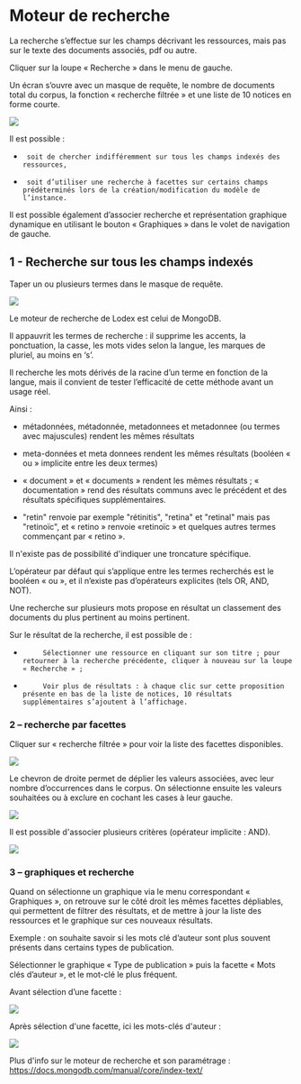 # Moteur de recherche

La recherche s’effectue sur les champs décrivant les ressources, mais pas sur le texte des documents associés, pdf ou autre.

Cliquer sur la loupe « Recherche » dans le menu de gauche.

Un écran s’ouvre avec un masque de requête, le nombre de documents total du corpus, la fonction « recherche filtrée »  et une liste de 10 notices en forme courte.

![](.gitbook/assets/image%20%284%29.png)

Il est possible :

-      soit de chercher indifféremment sur tous les champs indexés des ressources,

-      soit d’utiliser une recherche à facettes sur certains champs prédéterminés lors de la création/modification du modèle de l’instance.

Il est possible également d’associer recherche et représentation graphique dynamique en utilisant le bouton « Graphiques » dans le volet de navigation de gauche.

## 1 - Recherche sur tous les champs indexés

Taper un ou plusieurs termes dans le masque de requête.

![](.gitbook/assets/image002.png)

  
Le moteur de recherche de Lodex est celui de MongoDB.

Il appauvrit les termes de recherche : il supprime les accents, la ponctuation, la casse, les mots vides selon la langue, les marques de pluriel, au moins en ‘s’.

Il recherche les mots dérivés de la racine d’un terme en fonction de la langue, mais il convient de tester l’efficacité de cette méthode avant un usage réel.

Ainsi :

- métadonnées, métadonnée, metadonnees et metadonnee \(ou termes avec majuscules\) rendent les mêmes résultats

- meta-données et meta donnees rendent les mêmes résultats \(booléen « ou » implicite entre les deux termes\)

- « document » et « documents » rendent les mêmes résultats ; « documentation » rend des résultats communs avec le précédent et des résultats spécifiques supplémentaires. 

- "retin" renvoie par exemple "rétinitis", "retina" et "retinal" mais pas "retinoïc", et « retino » renvoie «retinoïc » et quelques autres termes commençant par « retino ».

Il n'existe pas de possibilité d'indiquer une troncature spécifique.

L’opérateur par défaut qui s’applique entre les termes recherchés est le booléen « ou », et il n’existe pas d’opérateurs explicites \(tels OR, AND, NOT\). 

Une recherche sur plusieurs mots propose en résultat un classement des documents du plus pertinent au moins pertinent.

Sur le résultat de la recherche, il est possible de :

-          Sélectionner une ressource en cliquant sur son titre ; pour retourner à la recherche précédente, cliquer à nouveau sur la loupe « Recherche » ;

-          Voir plus de résultats : à chaque clic sur cette proposition présente en bas de la liste de notices, 10 résultats supplémentaires s’ajoutent à l’affichage.

  


### 2 – recherche par facettes

Cliquer sur « recherche filtrée » pour voir la liste des facettes disponibles.

![](.gitbook/assets/image%20%2827%29.png)

  
Le chevron de droite permet de déplier les valeurs associées, avec leur nombre d’occurrences dans le corpus. On sélectionne ensuite les valeurs souhaitées ou à exclure en cochant les cases à leur gauche.

![](.gitbook/assets/image%20%2815%29.png)

Il est possible d'associer plusieurs critères \(opérateur implicite : AND\).

![](.gitbook/assets/image%20%283%29.png)

  


### 3 – graphiques et recherche

Quand on sélectionne un graphique via le menu correspondant « Graphiques », on retrouve sur le côté droit les mêmes facettes dépliables, qui permettent de filtrer des résultats, et de mettre à jour la liste des ressources et le graphique sur ces nouveaux résultats.

Exemple : on souhaite savoir si les mots clé d’auteur sont plus souvent présents dans certains types de publication.

Sélectionner le graphique « Type de publication » puis la facette « Mots clés d’auteur », et le mot-clé le plus fréquent.

Avant sélection d’une facette :

![](.gitbook/assets/image%20%288%29.png)

Après sélection d'une facette, ici les mots-clés d'auteur :

![](.gitbook/assets/image%20%285%29.png)

  


Plus d'info sur le moteur de recherche et son paramétrage : https://docs.mongodb.com/manual/core/index-text/


